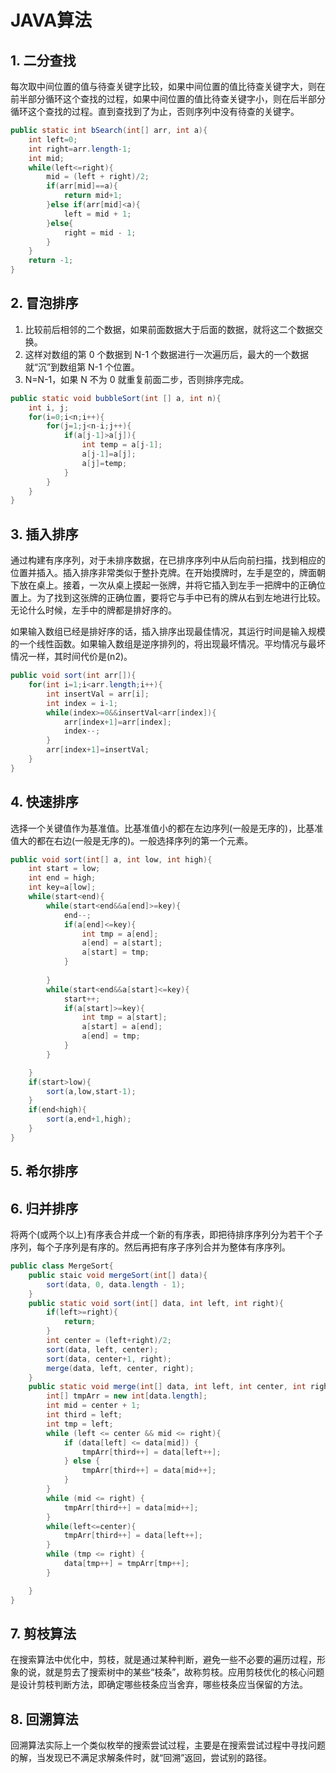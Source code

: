# JAVA算法
## 1. 二分查找
每次取中间位置的值与待查关键字比较，如果中间位置的值比待查关键字大，则在前半部分循环这个查找的过程，如果中间位置的值比待查关键字小，则在后半部分循环这个查找的过程。直到查找到了为止，否则序列中没有待查的关键字。
```java
public static int bSearch(int[] arr, int a){
    int left=0;
    int right=arr.length-1;
    int mid;
    while(left<=right){
        mid = (left + right)/2;
        if(arr[mid]==a){
            return mid+1;
        }else if(arr[mid]<a){
            left = mid + 1;
        }else{
            right = mid - 1;
        }
    }
    return -1;
}
```

## 2. 冒泡排序
1. 比较前后相邻的二个数据，如果前面数据大于后面的数据，就将这二个数据交换。
2. 这样对数组的第 0 个数据到 N-1 个数据进行一次遍历后，最大的一个数据就“沉”到数组第 N-1 个位置。
3. N=N-1，如果 N 不为 0 就重复前面二步，否则排序完成。
```java
public static void bubbleSort(int [] a, int n){
    int i, j;
    for(i=0;i<n;i++){
        for(j=1;j<n-i;j++){
            if(a[j-1]>a[j]){
                int temp = a[j-1];
                a[j-1]=a[j];
                a[j]=temp;
            }
        }
    }
}

```

## 3. 插入排序
通过构建有序序列，对于未排序数据，在已排序序列中从后向前扫描，找到相应的位置并插入。插入排序非常类似于整扑克牌。在开始摸牌时，左手是空的，牌面朝下放在桌上。接着，一次从桌上摸起一张牌，并将它插入到左手一把牌中的正确位置上。为了找到这张牌的正确位置，要将它与手中已有的牌从右到左地进行比较。无论什么时候，左手中的牌都是排好序的。

如果输入数组已经是排好序的话，插入排序出现最佳情况，其运行时间是输入规模的一个线性函数。如果输入数组是逆序排列的，将出现最坏情况。平均情况与最坏情况一样，其时间代价是(n2)。
```java
public void sort(int arr[]){
    for(int i=1;i<arr.length;i++){
        int insertVal = arr[i];
        int index = i-1;
        while(index>=0&&insertVal<arr[index]){
            arr[index+1]=arr[index];
            index--;
        }
        arr[index+1]=insertVal;
    }
}
```

## 4. 快速排序
选择一个关键值作为基准值。比基准值小的都在左边序列(一般是无序的)，比基准值大的都在右边(一般是无序的)。一般选择序列的第一个元素。

```java
public void sort(int[] a, int low, int high){
    int start = low;
    int end = high;
    int key=a[low];
    while(start<end){
        while(start<end&&a[end]>=key){
            end--;
            if(a[end]<=key){
                int tmp = a[end];
                a[end] = a[start];
                a[start] = tmp;
            }
            
        }
        while(start<end&&a[start]<=key){
            start++;
            if(a[start]>=key){
                int tmp = a[start];
                a[start] = a[end];
                a[end] = tmp;
            }
        }

    }
    if(start>low){
        sort(a,low,start-1);
    }
    if(end<high){
        sort(a,end+1,high);
    }
}
```
## 5. 希尔排序
## 6. 归并排序
将两个(或两个以上)有序表合并成一个新的有序表，即把待排序序列分为若干个子序列，每个子序列是有序的。然后再把有序子序列合并为整体有序序列。
```java
public class MergeSort{
    public staic void mergeSort(int[] data){
        sort(data, 0, data.length - 1);
    }
    public static void sort(int[] data, int left, int right){
        if(left>=right){
            return;
        }
        int center = (left+right)/2;
        sort(data, left, center);
        sort(data, center+1, right);
        merge(data, left, center, right);
    }
    public static void merge(int[] data, int left, int center, int right){
        int[] tmpArr = new int[data.length];
        int mid = center + 1;
        int third = left;
        int tmp = left;
        while (left <= center && mid <= right){
            if (data[left] <= data[mid]) {
                tmpArr[third++] = data[left++]; 
            } else {
                tmpArr[third++] = data[mid++]; 
            }
        }
        while (mid <= right) {
            tmpArr[third++] = data[mid++];
        }
        while(left<=center){
            tmpArr[third++] = data[left++]; 
        }
        while (tmp <= right) {
            data[tmp++] = tmpArr[tmp++]; 
        }

    }
}
```

## 7. 剪枝算法
在搜索算法中优化中，剪枝，就是通过某种判断，避免一些不必要的遍历过程，形象的说，就是剪去了搜索树中的某些“枝条”，故称剪枝。应用剪枝优化的核心问题是设计剪枝判断方法，即确定哪些枝条应当舍弃，哪些枝条应当保留的方法。

## 8. 回溯算法
回溯算法实际上一个类似枚举的搜索尝试过程，主要是在搜索尝试过程中寻找问题的解，当发现已不满足求解条件时，就“回溯”返回，尝试别的路径。








